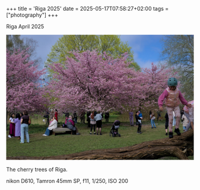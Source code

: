 +++
title = 'Riga 2025'
date = 2025-05-17T07:58:27+02:00
tags = ["photography"]
+++

Riga April 2025

![Image](./images/riga.jpg)

The cherry trees of Riga.

nikon D610, Tamron 45mm SP, f11, 1/250, ISO 200
